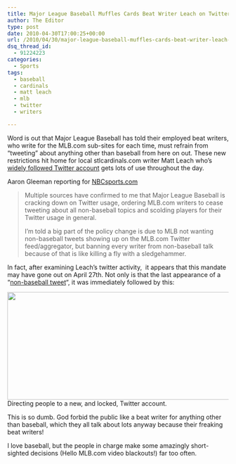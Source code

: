 ```yaml
---
title: Major League Baseball Muffles Cards Beat Writer Leach on Twitter
author: The Editor
type: post
date: 2010-04-30T17:00:25+00:00
url: /2010/04/30/major-league-baseball-muffles-cards-beat-writer-leach-on-twitter/
dsq_thread_id:
  - 91224223
categories:
  - Sports
tags:
  - baseball
  - cardinals
  - matt leach
  - mlb
  - twitter
  - writers

---
```

Word is out that Major League Baseball has told their employed beat writers, who write for the MLB.com sub-sites for each time, must refrain from &#8220;tweeting&#8221; about anything other than baseball from here on out. These new restrictions hit home for local stlcardinals.com writer Matt Leach who&#8217;s <a href="http://twitter.com/matthewhleach" target="_blank">widely followed Twitter account</a> gets lots of use throughout the day.

Aaron Gleeman reporting for <a href="http://hardballtalk.nbcsports.com/2010/04/mlb-bans-all-beat-writers-from-using-twitter-for-non-baseball-topics.html.php" target="_blank">NBCsports.com</a>

> Multiple sources have confirmed to me that Major League Baseball is cracking down on Twitter usage, ordering MLB.com writers to cease tweeting about all non-baseball topics and scolding players for their Twitter usage in general.
> 
> I&#8217;m told a big part of the policy change is due to MLB not wanting non-baseball tweets showing up on the MLB.com Twitter feed/aggregator, but banning every writer from non-baseball talk because of that is like killing a fly with a sledgehammer.

In fact, after examining Leach&#8217;s twitter activity,  it appears that this mandate may have gone out on April 27th. Not only is that the last appearance of a &#8220;<a href="http://twitter.com/MatthewHLeach/status/12962522884" target="_blank">non-baseball tweet</a>&#8220;, it was immediately followed by this:

[<img class="aligncenter size-full wp-image-4153" title="mlb_leach" src="http://punchingkitty.com/wp-content/uploads/2010/04/mlb_leach.png" alt="" width="575" height="245" srcset="http://media.punchingkitty.com/wordpress/2010/04/mlb_leach.png 575w, http://media.punchingkitty.com/wordpress/2010/04/mlb_leach-300x127.png 300w" sizes="(max-width: 575px) 100vw, 575px" />][1]Directing people to a new, and locked, Twitter account.

This is so dumb. God forbid the public like a beat writer for anything other than baseball, which they all talk about lots anyway because their freaking beat writers!

I love baseball, but the people in charge make some amazingly short-sighted decisions (Hello MLB.com video blackouts!) far too often.

 [1]: http://punchingkitty.com/wp-content/uploads/2010/04/mlb_leach.png